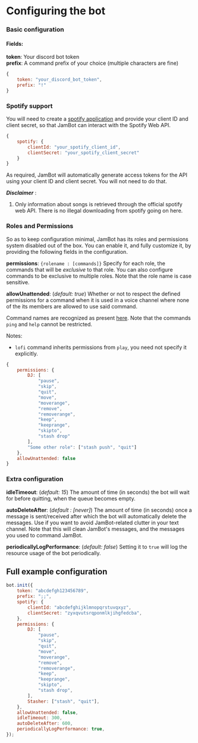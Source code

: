 # Configuring the bot

### Basic configuration

#### Fields:

**token**: Your discord bot token\
**prefix**: A command prefix of your choice (multiple characters are fine)

```js
{
    token: "your_discord_bot_token",
    prefix: "!"
}
```

### Spotify support

You will need to create a [spotify application](SPOTIFY.md) and provide your client ID and client secret, so that JamBot can interact with the Spotify Web API.

```js
{
    spotify: {
        clientId: "your_spotify_client_id",
        clientSecret: "your_spotify_client_secret"
    }
}
```

As required, JamBot will automatically generate access tokens for the API using your client ID and client secret. You will not need to do that.

**_Disclaimer_** :

1. Only information about songs is retrieved through the official spotify web API. There is no illegal downloading from spotify going on here.

### Roles and Permissions

So as to keep configuration minimal, JamBot has its roles and permissions system disabled out of the box. You can enable it, and fully customize it, by providing the following fields in the configuration.

**permissions**: `{rolename : [commands]}` Specify for each role, the commands that will be _exclusive_ to that role. You can also configure commands to be exclusive to multiple roles. Note that the role name is case sensitive.

**allowUnattended**: (_default: true_) Whether or not to respect the defined permissions for a command when it is used in a voice channel where none of the its members are allowed to use said command.

Command names are recognized as present [here](COMMANDS.md#table-of-contents). Note that the commands `ping` and `help` cannot be restricted.

Notes:

-   `lofi` command inherits permissions from `play`, you need not specify it explicitly.

```js
{
    permissions: {
        DJ: [
            "pause",
            "skip",
            "quit",
            "move",
            "moverange",
            "remove",
            "removerange",
            "keep",
            "keeprange",
            "skipto",
            "stash drop"
        ],
        "Some other role": ["stash push", "quit"]
    },
    allowUnattended: false
}
```

### Extra configuration

**idleTimeout**: (_default: 15_) The amount of time (in seconds) the bot will wait for before quitting, when the queue becomes empty.

**autoDeleteAfter**: (_default : [never]_) The amount of time (in seconds) once a message is sent/received after which the bot will automatically delete the messages. Use if you want to avoid JamBot-related clutter in your text channel. Note that this will clean JamBot's messages, and the messages you used to command JamBot.

**periodicallyLogPerformance**: (_default: false_) Setting it to `true` will log the resource usage of the bot periodically.

## Full example configuration

```js
bot.init({
    token: "abcdefgh123456789",
    prefix: ";;",
    spotify: {
        clientId: "abcdefghijklmnopqrstuvqxyz",
        clientSecret: "zyxqvutsrqponmlkjihgfedcba",
    },
    permissions: {
        DJ: [
            "pause",
            "skip",
            "quit",
            "move",
            "moverange",
            "remove",
            "removerange",
            "keep",
            "keeprange",
            "skipto",
            "stash drop",
        ],
        Stasher: ["stash", "quit"],
    },
    allowUnattended: false,
    idleTimeout: 300,
    autoDeleteAfter: 600,
    periodicallyLogPerformance: true,
});
```
